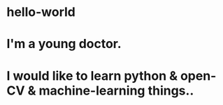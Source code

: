 # hello-world

# I'm a young doctor.
# I would like to learn python & open-CV & machine-learning things..
